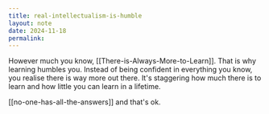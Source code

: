 ```yaml
---
title: real-intellectualism-is-humble
layout: note
date: 2024-11-18
permalink:
---
```

However much you know, [[There-is-Always-More-to-Learn]]. That is why learning humbles you. Instead of being confident in everything you know, you realise there is way more out there. It's staggering how much there is to learn and how little you can learn in a lifetime. 

[[no-one-has-all-the-answers]] and that's ok. 

